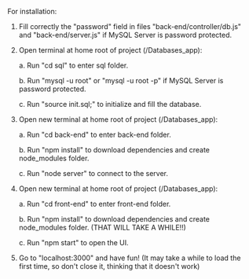 For installation:



1. Fill correctly the "password" field in files "back-end/controller/db.js" and "back-end/server.js" if MySQL Server is password protected.



2. Open terminal at home root of project (/Databases_app):
  
	a. Run "cd sql" to enter sql folder.
  
	b. Run "mysql -u root" or "mysql -u root -p" if MySQL Server is password protected.
  
	c. Run "source init.sql;" to initialize and fill the database.
  


3. Open new terminal at home root of project (/Databases_app):
  
	a. Run "cd back-end" to enter back-end folder.
  
	b. Run "npm install" to download dependencies and create node_modules folder.
  
	c. Run "node server" to connect to the server.
  


4. Open new terminal at home root of project (/Databases_app):

	a. Run "cd front-end" to enter front-end folder.
  
	b. Run "npm install" to download dependencies and create node_modules folder. (THAT WILL TAKE A WHILE!!)
  
	c. Run "npm start" to open the UI.
  


5. Go to "localhost:3000" and have fun! (It may take a while to load the first time, so don't close it, thinking that it doesn't work)